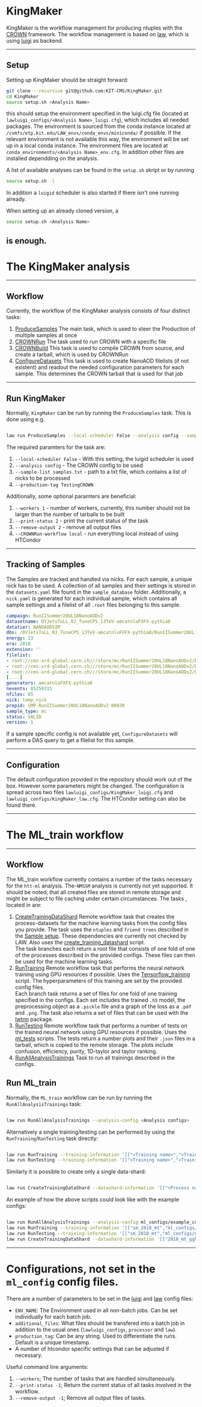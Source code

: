 # KingMaker



KingMaker is the workflow management for producing ntuples with the [CROWN](github.com/KIT-CMS/CROWN) framework. The workflow management is based on [law](github.com/riga/law), which is using [luigi](https://github.com/spotify/luigi) as backend.

---
## Setup

Setting up KingMaker should be straight forward:

```sh
git clone --recursive git@github.com:KIT-CMS/KingMaker.git
cd KingMaker
source setup.sh <Analysis Name>
```

this should setup the environment specified in the luigi.cfg file (located at `lawluigi_configs/<Analysis Name>_luigi.cfg`), which includes all needed packages.
The environment is sourced from the conda instance located at `/cvmfs/etp.kit.edu/LAW_envs/conda_envs/miniconda/` if possible. 
If the relevant environment is not available this way, the environment will be set up in a local conda instance.
The environment files are located at `conda_environments/<Analysis Name>_env.cfg`.
In addition other files are installed dependding on the analysis.

A list of available analyses can be found in the `setup.sh` skript or by running 
```sh
source setup.sh -l
```

In addition a `luigid` scheduler is also started if there isn't one running already. 

When setting up an already cloned version, a
```sh
source setup.sh <Analysis Name>
```
is enough.
---
# The KingMaker analysis
---
## Workflow

Currently, the workflow of the KingMaker analysis consists of four distinct tasks:

1. [ProduceSamples](processor/tasks/ProduceSamples.py)
    The main task, which is used to steer the Production of multiple samples at once
2. [CROWNRun](processor/tasks/CROWNRun.py)
    The task used to run CROWN with a specific file
3. [CROWNBuild](processor/tasks/CROWNBuild.py)
    This task is used to compile CROWN from source, and create a tarball, which is used by CROWNRun
4. [ConfigureDatasets](processor/tasks/ConfigureDatasets.py)
    This task is used to create NanoAOD filelists (if not existent) and readout the needed configuration parameters for each sample. This determines the CROWN tarball that is used for that job

---
## Run KingMaker

Normally, `KingMaker` can be run by running the `ProduceSamples` task. This is done using e.g.

```bash

law run ProduceSamples --local-scheduler False --analysis config --sample-list samples.txt --workers 1 --production-tag TestingCROWN

```
The required paramters for the task are:

1. `--local-scheduler False` - With this setting, the luigid scheduler is used  
2. `--analysis config` - The CROWN config to be used
3. `--sample-list samples.txt` - path to a txt file, which contains a list of nicks to be processed
4. `--production-tag TestingCROWN`

Additionally, some optional paramters are beneficial:

1. `--workers 1` - number of workers, currently, this number should not be larger than the number of tarballs to be built
2. `--print-status 2` - print the current status of the task
3. `--remove-output 2` - remove all output files
4. `--CROWNRun-workflow local` - run everything local instead of using HTCondor

---
## Tracking of Samples

The Samples are tracked and handled via nicks. For each sample, a unique nick has to be used. A collection of all samples and their settings is stored in the `datasets.yaml` file found in the `sample_database` folder. Additionally, a `nick.yaml` is generated for each individual sample, which contains all sample settings and a filelist of all `.root` files belonging to this sample.

```yaml
campaign: RunIISummer20UL18NanoAODv2
datasetname: DYJetsToLL_0J_TuneCP5_13TeV-amcatnloFXFX-pythia8
datatier: NANOAODSIM
dbs: /DYJetsToLL_0J_TuneCP5_13TeV-amcatnloFXFX-pythia8/RunIISummer20UL18NanoAODv2-106X_upgrade2018_realistic_v15_L1v1-v1/NANOAODSIM
energy: 13
era: 2018
extension: ''
filelist:
- root://cms-xrd-global.cern.ch///store/mc/RunIISummer20UL18NanoAODv2/DYJetsToLL_0J_TuneCP5_13TeV-amcatnloFXFX-pythia8/NANOAODSIM/106X_upgrade2018_realistic_v15_L1v1-v1/270000/D1972EE1-2627-2D4E-A809-32127A576CF2.root
- root://cms-xrd-global.cern.ch///store/mc/RunIISummer20UL18NanoAODv2/DYJetsToLL_0J_TuneCP5_13TeV-amcatnloFXFX-pythia8/NANOAODSIM/106X_upgrade2018_realistic_v15_L1v1-v1/50000/394775F4-CEDE-C34D-B56E-6C4839D7A027.root
- root://cms-xrd-global.cern.ch///store/mc/RunIISummer20UL18NanoAODv2/DYJetsToLL_0J_TuneCP5_13TeV-amcatnloFXFX-pythia8/NANOAODSIM/106X_upgrade2018_realistic_v15_L1v1-v1/50000/359B11BC-AE08-9B45-80A2-CC5EED138AB7.root
[....]
generators: amcatnloFXFX-pythia8
nevents: 85259315
nfiles: 85
nick: temp_nick
prepid: SMP-RunIISummer20UL18NanoAODv2-00030
sample_type: mc
status: VALID
version: 1
```

If a sample specific config is not available yet, `ConfigureDatasets` will perform a DAS query to get a filelist for this sample.

---
## Configuration

The default configuration provided in the repository should work out of the box. However some parameters might be changed. The configuration is spread across two files `lawluigi_configs/KingMaker_luigi.cfg` and `lawluigi_configs/KingMaker_law.cfg`. The HTCondor setting can also be found there.

---

# The ML_train workflow
---
## Workflow

The ML_train workflow currently contains a number of the tasks necessary for the `htt-ml` analysis. The-`NMSSM` analysis is currently not yet supported. It should be noted, that all created files are stored in remote storage and might be subject to file caching under certain circumstances.
The tasks , located in are:

1. [CreateTrainingDataShard](processor/tasks/MLTraining.py#L30)
    Remote workflow task that creates the process-datasets for the machine learning tasks from the config files you provide. The task uses the `ntuples` and `friend trees` described in the [Sample setup](https://github.com/tvoigtlaender/sm-htt-analysis/tree/master/utils/setup_samples.sh). These dependencies are currently not checked by LAW. Also uses the [create_training_datashard](https://github.com/tvoigtlaender/sm-htt-analysis/tree/master/ml_datasets/create_training_datashard.py) script. \
    The task branches each return a root file that consists of one fold of one of the processes described in the provided configs. These files can then be used for the machine learning tasks.
2. [RunTraining](processor/tasks/MLTraining.py#L141)
    Remote workflow task that performs the neural network training using GPU resources if possible. Uses the [Tensorflow_training](https://github.com/tvoigtlaender/sm-htt-analysis/tree/master/ml_trainings/Tensorflow_training.py) script. The hyperparameters of this training are set by the provided config files.\
    Each branch task returns a set of files for one fold of one training specified in the configs. Each set includes the trained `.h5` model, the preprocessing object as a `.pickle` file and a graph of the loss as a `.pdf` and `.png`. The task also returns a set of files that can be used with the [lwtnn](https://github.com/lwtnn/lwtnn) package.
3. [RunTesting](processor/tasks/MLTraining.py#L415)
    Remote workflow task that performs a number of tests on the trained neural network using GPU resources if possible. Uses the [ml_tests](https://github.com/tvoigtlaender/sm-htt-analysis/tree/master/ml_tests) scripts. The tests return a number plots and their `.json` files in a tarball, which is copied to the remote storage. The plots include confusion, efficiency, purity, 1D-taylor and taylor ranking.
5. [RunAllAnalysisTrainings](processor/tasks/RunTraining.py#L707)
    Task to run all trainings described in the configs.

## Run ML_train

Normally, the `ML_train` workflow can be run by running the `RunAllAnalysisTrainings` task:

```bash

law run RunAllAnalysisTrainings --analysis-config <Analysis configs>

```
Alternatively a single training/testing can be performed by using the `RunTraining`/`RunTesting` task directly:
```bash

law run RunTraining --training-information '[["<Training name>","<Training configs>"]]'
law run RunTesting --training-information '[["<Training name>","<Training configs>"]]'

```
Similarly it is possible to create only a single data-shard:

```bash

law run CreateTrainingDataShard --datashard-information '[["<Process name>", "<Process class>"]]' --process-config-dirs '["<Process dir>"]'

```

An example of how the above scripts could look like with the example configs: 
```bash

law run RunAllAnalysisTrainings --analysis-config ml_configs/example_configs/sm.yaml
law run RunTraining --training-information '[["sm_2018_mt","ml_configs/example_configs/trainings.yaml"]]'
law run RunTesting --training-information '[["sm_2018_mt","ml_configs/example_configs/trainings.yaml"]]'
law run CreateTrainingDataShard --datashard-information '[["2018_mt_ggh", "ggh"]]' --process-config-dirs '["ml_configs/example_configs/processes"]'

```
---
# Configurations, not set in the `ml_config` config files.
There are a number of parameters to be set in the [luigi](lawluigi_configs/ML_train_luigi.cfg) and [law](lawluigi_configs/ML_train_law.cfg) config files:

- `ENV_NAME`: The Environment used in all non-batch jobs. Can be set individually for each batch job.
- `additional_files`: What files should be transfered into a batch job in addition to the usual ones (`lawluigi_configs`, `processor` and `law`).
- `production_tag`: Can be any string. Used to differentiate the runs. Default is a unique timestamp.
- A number of htcondor specific settings that can be adjusted if necessary.

Useful command line arguments:
1. `--workers`; The number of tasks that are handled simultaneously. 
2. `--print-status -1`; Return the current status of all tasks involved in the workflow. 
3. `--remove-output -1`; Remove all output files of tasks.
